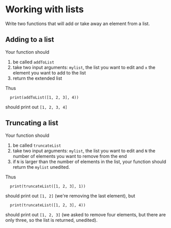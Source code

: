 # Working with lists

Write two functions that will add or take away an element from a list.

## Adding to a list
Your function should 

1. be called `addToList`
2. take two input arguments: `mylist`, the list you want to edit and `x` the
   element you want to add to the list
3. return the extended list

Thus
      
      print(addToList([1, 2, 3], 4))
should print out `[1, 2, 3, 4]`

## Truncating a list
Your function should

1. be called `truncateList`
2. take two input arguments: `mylist`, the list you want to edit and `N` the
   number of elements you want to remove from the end
3. if `N` is larger than the number of elements in the list, your function
   should return the `mylist` unedited.

Thus 
   
      print(truncateList([1, 2, 3], 1))
should print out `[1, 2]` (we're removing the last element), but

      print(truncateList([1, 2, 3], 4))
should print out `[1, 2, 3]` (we asked to remove four elements, but there are
only three, so the list is returned, unedited).
